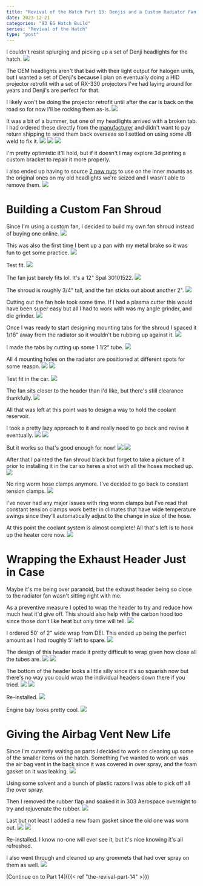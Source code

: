 ```yaml
---
title: "Revival of the Hatch Part 13: Denjis and a Custom Radiator Fan Shroud"
date: 2023-12-21
categories: "93 EG Hatch Build"
series: "Revival of the Hatch"
type: "post"
---
```


I couldn't resist splurging and picking up a set of Denji headlights for the hatch.
![](images/0.jpg)

The OEM headlights aren't that bad with their light output for halogen units, but I wanted a set of Denji's because I plan on eventually doing a HID projector retrofit with a set of RX-330 projectors I've had laying around for years and Denji's are perfect for that.

I likely won't be doing the projector retrofit until after the car is back on the road so for now I'll be rocking them as-is.
![](images/1.jpg)

It was a bit of a bummer, but one of my headlights arrived with a broken tab. I had ordered these directly from the [manufacturer](https://www.denji.com/index.php/en/headlamp-projector/item/28-civic-92-95-projector-headlamp) and didn't want to pay return shipping to send them back overseas so I settled on using some JB weld to fix it.
![](images/1b.jpg)
![](images/1c.jpg)
![](images/2.jpg)

I'm pretty optimistic it'll hold, but if it doesn't I may explore 3d printing a custom bracket to repair it more properly.

I also ended up having to source [2 new nuts](https://belmetric.com/m3-m10-stainless-spin-washer-flange-tension-lock/?) to use on the inner mounts as the original ones on my old headlights we're seized and I wasn't able to remove them.
![](images/3.jpg)

# Building a Custom Fan Shroud

Since I'm using a custom fan, I decided to build my own fan shroud instead of buying one online.
![](images/4.jpg)

This was also the first time I bent up a pan with my metal brake so it was fun to get some practice.
![](images/5.jpg)

Test fit.
![](images/6.jpg)

The fan just barely fits lol. It's a 12" Spal 30101522.
![](images/7.jpg)

The shroud is roughly 3/4" tall, and the fan sticks out about another 2".
![](images/8.jpg)

Cutting out the fan hole took some time. If I had a plasma cutter this would have been super easy but all I had to work with was my angle grinder, and die grinder.
![](images/9.jpg)

Once I was ready to start designing mounting tabs for the shroud I spaced it 1/16" away from the radiator so it wouldn't be rubbing up against it.
![](images/10.jpg)

I made the tabs by cutting up some 1 1/2" tube.
![](images/11.jpg)

All 4 mounting holes on the radiator are positioned at different spots for some reason.
![](images/12.jpg)
![](images/13.jpg)

Test fit in the car.
![](images/15.jpg)

The fan sits closer to the header than I'd like, but there's still clearance thankfully.
![](images/16.jpg)

All that was left at this point was to design a way to hold the coolant reservoir.

I took a pretty lazy approach to it and really need to go back and revise it eventually.
![](images/17.jpg)
![](images/18.jpg)

But it works so that's good enough for now!
![](images/19.jpg)
![](images/20.jpg)

After that I painted the fan shroud black but forget to take a picture of it prior to installing it in the car so heres a shot with all the hoses mocked up.
![](images/21.jpg)

No ring worm hose clamps anymore. I've decided to go back to constant tension clamps.
![](images/22.jpg)

I've never had any major issues with ring worm clamps but I've read that constant tension clamps work better in climates that have wide temperature swings since they'll automatically adjust to the change in size of the hose.

At this point the coolant system is almost complete! All that's left is to hook up the heater core now.
![](images/23.jpg)

# Wrapping the Exhaust Header Just in Case

Maybe it's me being over paranoid, but the exhaust header being so close to the radiator fan wasn't sitting right with me.

As a preventive measure I opted to wrap the header to try and reduce how much heat it'd give off. This should also help with the carbon hood too since those don't like heat but only time will tell.
![](images/24.jpg)

I ordered 50' of 2" wide wrap from DEI. This ended up being the perfect amount as I had roughly 5' left to spare.
![](images/25.jpg)

The design of this header made it pretty difficult to wrap given how close all the tubes are.
![](images/26.jpg)
![](images/27.jpg)

The bottom of the header looks a little silly since it's so squarish now but there's no way you could wrap the individual headers down there if you tried.
![](images/28.jpg)
![](images/29.jpg)

Re-installed.
![](images/30.jpg)

Engine bay looks pretty cool.
![](images/31.jpg)

# Giving the Airbag Vent New Life

Since I'm currently waiting on parts I decided to work on cleaning up some of the smaller items on the hatch. Something I've wanted to work on was the air bag vent in the back since it was covered in over spray, and the foam gasket on it was leaking.
![](images/32.jpg)

Using some solvent and a bunch of plastic razors I was able to pick off all the over spray.

Then I removed the rubber flap and soaked it in 303 Aerospace overnight to try and rejuvenate the rubber.
![](images/33.jpg)

Last but not least I added a new foam gasket since the old one was worn out.
![](images/34.jpg)
![](images/35.jpg)

Re-installed. I know no-one will ever see it, but it's nice knowing it's all refreshed.

I also went through and cleaned up any grommets that had over spray on them as well.
![](images/36.jpg)

[Continue on to Part 14]({{< ref "the-revival-part-14" >}})
